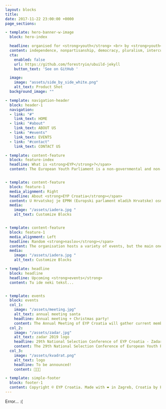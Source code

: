 ```yaml
---
layout: blocks
title:
date: 2017-11-22 23:00:00 +0000
page_sections:

- template: hero-banner-w-image
  block: hero-index

  headline: organised for <strong>youth</strong> <br> by <strong>youth</strong>
  content: independence, nonpartisanship, democracy, pluralism, intercultural understanding, inclusion, empowerment, contribution, and cooperation
  cta:
    enabled: false
    url: https://github.com/forestryio/ubuild-jekyll
    button_text: 'See on GitHub '

  image:
    image: "assets/side_by_side_white.png"
    alt_text: Product Shot
  background_image: ""

- template: navigation-header
  block: header-1
  navigation:
  - link: "#"
    link_text: HOME
  - link: "#about"
    link_text: ABOUT US
  - link: "#events"
    link_text: EVENTS
  - link: "#contact"
    link_text: CONTACT US

- template: content-feature
  block: feature-index
  headline: What is <strong>EYP</strong>?</span>
  content: The European Youth Parliament is a non-governmental and non-profitable organisation which hosts events organised by the <strong>youth</strong> for the <strong>youth</strong>. It was founded in 1987 in Fontainebleau, France and since then it has expanded to 40 states and has organised many events all over Europe.


- template: content-feature
  block: feature-1
  media_alignment: Right
  headline: About <strong>EYP Croatia</strong></span>
  content: U Hrvatskoj je EPMH (Europski parlament mladih Hrvatske) osnovan 1994. godine. Od početka aktivnosti, EPMH je organizirao brojne EYP dane, 8 regionalnih zasjedanja, 26 nacionalnih, 2 međunarodna zasjedanja i 1 međunarodni forum. </br></br>U te 22 godine i više od 40 održanih zasjedanja kroz našu je organizaciju prošlo preko 5 000 mladih ljudi željnih znanja, putovanja i zabave. Osim velikog utjecaja na regionalnoj razini, EPMH-u je čak dva puta dodijeljeno povjerenje od strane središnjeg ureda EPM-a u Berlinu za organiziranje međunarodnog zasjedanja – najvećeg i najznačajnijeg događaja unutar udruge.
  media:
    image: "/assets/iadera.jpg "
    alt_text: Customize Blocks


- template: content-feature
  block: feature-1
  media_alignment: Left
  headline: Random <strong>naslov</strong></span>
  content: The organisation hosts a variety of events, but the main ones are regional, national and international sessions. Regional sessions are the ones where the delegates are introduced to the organisation’s work through a simulation of a real parliamentary session. The best ones are selected to join the national sessions which happen once or twice per year in all of the national branches, where the best are chosen to represent their communities, cultures and states at the international sessions, the biggest events hosted by the organisation.
  media:
    image: "/assets/iadera.jpg "
    alt_text: Customize Blocks

- template: headline
  block: headline
  headline: Upcoming <strong>events</strong>
  content: Tu ide neki tekst...


- template: events
  block: events
  col_1:
    image: "/assets/meeting.jpg"
    alt_text: annual meeting santa
    headline: Annual meeting + Christmas party!
    content: The Annual Meeting of EYP Croatia will gather current members, former members and external parties in order to reflect on past year's work of European Youth Parliament Croatia and present the strategy for 2019. The meeting will take place on Saturday, December 22nd 2018 in Veterinarski Fakultet, University of Zagreb.
  col_2:
    image: "/assets/zadar.jpg"
    alt_text: zadar 2019 logo
    headline: 29th National Selection Conference of EYP Croatia - Zadar 2019.
    content: The 29th National Selection Conference of European Youth Parliament Croatia will take place in Zadar from March 28th (27th for Officials) to March 31st. This will mark the third time the city of Zadar will host an event organised by EYP Croatia.
  col_3:
    image: "/assets/kvadrat.png"
    alt_text: logo
    headline: To be announced!
    content: 🤫🤫🤫

- template: simple-footer
  block: footer-1
  content: Copyright © EYP Croatia. Made with ❤️ in Zagreb, Croatia by PR working group. </br> Contribute on <a href="https://github.com/eypcro/eyp.hr">GitHub</a>.
---
```


Error... :(
